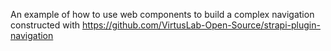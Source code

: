 An example of how to use web components to build a complex navigation constructed with https://github.com/VirtusLab-Open-Source/strapi-plugin-navigation

